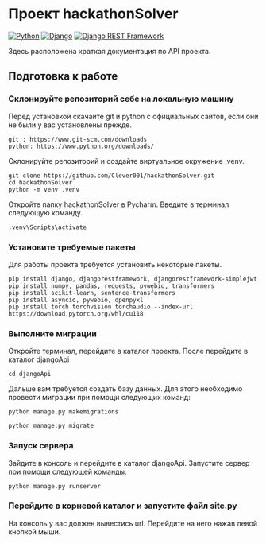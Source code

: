 # Проект hackathonSolver

[![Python](https://img.shields.io/badge/-Python-464646?style=flat-square&logo=Python)](https://www.python.org/)
[![Django](https://img.shields.io/badge/-Django-464646?style=flat-square&logo=Django)](https://www.djangoproject.com/)
[![Django REST Framework](https://img.shields.io/badge/-Django%20REST%20Framework-464646?style=flat-square&logo=Django%20REST%20Framework)](https://www.django-rest-framework.org/)

Здесь расположена краткая документация по API проекта.

## Подготовка к работе

### Склонируйте репозиторий себе на локальную машину

Перед установкой скачайте git и python с официальных сайтов, если они не были у вас установлены прежде.

```
git : https://www.git-scm.com/downloads
python: https://www.python.org/downloads/
```

Склонируйте репозиторий и создайте виртуальное окружение .venv.

```
git clone https://github.com/Clever001/hackathonSolver.git
cd hackathonSolver
python -m venv .venv
```

Откройте папку hackathonSolver в Pycharm. Введите в терминал следующую команду.

```
.venv\Scripts\activate
```

### Установите требуемые пакеты

Для работы проекта требуется установить некоторые пакеты.

```
pip install django, djangorestframework, djangorestframework-simplejwt
pip install numpy, pandas, requests, pywebio, transformers
pip install scikit-learn, sentence-transformers
pip install asyncio, pywebio, openpyxl
pip install torch torchvision torchaudio --index-url https://download.pytorch.org/whl/cu118
```

### Выполните миграции

Откройте терминал, перейдите в каталог проекта. После перейдите в каталог djangoApi

```
cd djangoApi
```

Дальше вам требуется создать базу данных. Для этого необходимо провести миграции при помощи следующих команд:

```
python manage.py makemigrations
```

```
python manage.py migrate
```

### Запуск сервера

Зайдите в консоль и перейдите в каталог djangoApi.
Запустите сервер при помощи следующей команды.

```
python manage.py runserver
```

### Перейдите в корневой каталог и запустите файл site.py

На консоль у вас должен вывестись url. Перейдите на него нажав левой кнопкой мыши.

